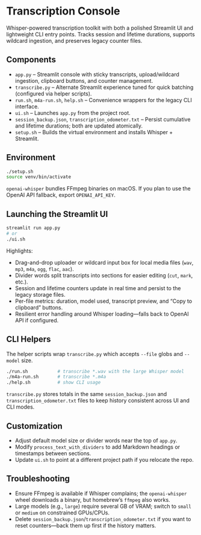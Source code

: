 # Transcription Console
Whisper-powered transcription toolkit with both a polished Streamlit UI and lightweight CLI entry points. Tracks session and lifetime durations, supports wildcard ingestion, and preserves legacy counter files.

## Components

- `app.py` – Streamlit console with sticky transcripts, upload/wildcard ingestion, clipboard buttons, and counter management.
- `transcribe.py` – Alternate Streamlit experience tuned for quick batching (configured via helper scripts).
- `run.sh`, `m4a-run.sh`, `help.sh` – Convenience wrappers for the legacy CLI interface.
- `ui.sh` – Launches `app.py` from the project root.
- `session_backup.json`, `transcription_odometer.txt` – Persist cumulative and lifetime durations; both are updated atomically.
- `setup.sh` – Builds the virtual environment and installs Whisper + Streamlit.

## Environment

```bash
./setup.sh
source venv/bin/activate
```

`openai-whisper` bundles FFmpeg binaries on macOS. If you plan to use the OpenAI API fallback, export `OPENAI_API_KEY`.

## Launching the Streamlit UI

```bash
streamlit run app.py
# or
./ui.sh
```

Highlights:

- Drag-and-drop uploader or wildcard input box for local media files (`wav`, `mp3`, `m4a`, `ogg`, `flac`, `aac`).
- Divider words split transcripts into sections for easier editing (`cut`, `mark`, etc.).
- Session and lifetime counters update in real time and persist to the legacy storage files.
- Per-file metrics: duration, model used, transcript preview, and “Copy to clipboard” buttons.
- Resilient error handling around Whisper loading—falls back to OpenAI API if configured.

## CLI Helpers

The helper scripts wrap `transcribe.py` which accepts `--file` globs and `--model` size.

```bash
./run.sh           # transcribe *.wav with the large Whisper model
./m4a-run.sh       # transcribe *.m4a
./help.sh          # show CLI usage
```

`transcribe.py` stores totals in the same `session_backup.json` and `transcription_odometer.txt` files to keep history consistent across UI and CLI modes.

## Customization

- Adjust default model size or divider words near the top of `app.py`.
- Modify `process_text_with_dividers` to add Markdown headings or timestamps between sections.
- Update `ui.sh` to point at a different project path if you relocate the repo.

## Troubleshooting

- Ensure FFmpeg is available if Whisper complains; the `openai-whisper` wheel downloads a binary, but homebrew’s `ffmpeg` also works.
- Large models (e.g., `large`) require several GB of VRAM; switch to `small` or `medium` on constrained GPUs/CPUs.
- Delete `session_backup.json`/`transcription_odometer.txt` if you want to reset counters—back them up first if the history matters.
